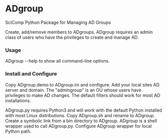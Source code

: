 # ADgroup
SciComp Python Package for Managing AD Groups

Create, add/remove members to ADgroups.  ADgroup requires an admin class of users who have
the privileges to create and manage AD.


### Usage
ADgroup --help to show all command-line options.

### Install and Configure

Copy ADgroup.demo to ADgroup.ini and configure. Add your local sites AD server and domain.  The
"admingroup" is an OU whose users have privileges to make AD changes. The default filters should work for most AD installations.


ADgroup.py requires Python3 and will work with the default Python installed with most Linux distributions. Copy ADgroup.sh and rename to ADgroup. Create a symbolic link from a bin directory to ADgroup. ADgroup is a shell wrapper used to call ADgroup.py. Configure ADgroup wrapper for local Python path.
